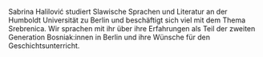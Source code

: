Sabrina Halilović studiert Slawische Sprachen und Literatur an der Humboldt Universität zu Berlin und beschäftigt sich viel mit dem Thema Srebrenica. Wir sprachen mit ihr über ihre Erfahrungen als Teil der zweiten Generation Bosniak:innen in Berlin und ihre Wünsche für den Geschichtsunterricht.
